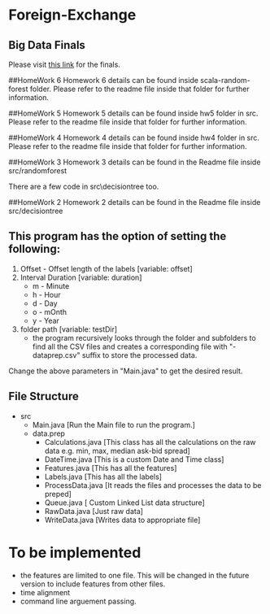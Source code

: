 # Foreign-Exchange
## Big Data Finals
Please visit [this link](https://github.com/mrtyormaa/pubMed-text-mining/) for the finals.

##HomeWork 6
Homework 6 details can be found inside scala-random-forest folder. Please refer to the readme file inside that folder for further information.

##HomeWork 5
Homework 5 details can be found inside hw5 folder in src. Please refer to the readme file inside that folder for further information.

##HomeWork 4
Homework 4 details can be found inside hw4 folder in src. Please refer to the readme file inside that folder for further information.

##HomeWork 3
Homework 3 details can be found in the Readme file inside src/randomforest

There are a few code in src\decisiontree too.

##HomeWork 2
Homework 2 details can be found in the Readme file inside src/decisiontree

## This program has the option of setting the following:
1. Offset - Offset length of the labels [variable: offset]
2. Interval Duration [variable: duration]
      - m - Minute
      - h - Hour
      - d - Day
      - o - mOnth
      - y - Year
3. folder path [variable: testDir]
      - the program recursively looks through the folder and subfolders to find all the CSV files and creates a corresponding file with "-dataprep.csv" suffix to store the processed data.

Change the above parameters in "Main.java" to get the desired result.

## File Structure 
- src
  - Main.java [Run the Main file to run the program.]
  - data.prep
    - Calculations.java [This class has all the calculations on the raw data e.g. min, max, median ask-bid spread]
    - DateTime.java [This is a custom Date and Time class]
    - Features.java [This has all the features]
    - Labels.java [This has all the labels]
    - ProcessData.java [It reads the files and processes the data to be preped]
    - Queue.java [ Custom Linked List data structure]
    - RawData.java [Just raw data]
    - WriteData.java [Writes data to appropriate file]

# To be implemented
  - the features are limited to one file. This will be changed in the future version to include features from other files.
  - time alignment
  - command line arguement passing.
